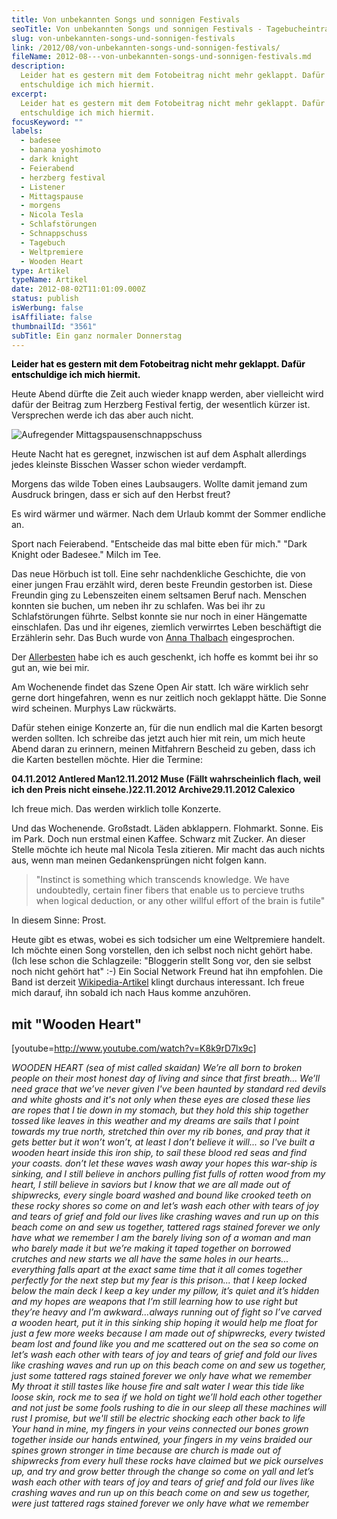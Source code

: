 ```yaml
---
title: Von unbekannten Songs und sonnigen Festivals
seoTitle: Von unbekannten Songs und sonnigen Festivals - Tagebucheintrag
slug: von-unbekannten-songs-und-sonnigen-festivals
link: /2012/08/von-unbekannten-songs-und-sonnigen-festivals/
fileName: 2012-08---von-unbekannten-songs-und-sonnigen-festivals.md
description:
  Leider hat es gestern mit dem Fotobeitrag nicht mehr geklappt. Dafür
  entschuldige ich mich hiermit.
excerpt:
  Leider hat es gestern mit dem Fotobeitrag nicht mehr geklappt. Dafür
  entschuldige ich mich hiermit.
focusKeyword: ""
labels:
  - badesee
  - banana yoshimoto
  - dark knight
  - Feierabend
  - herzberg festival
  - Listener
  - Mittagspause
  - morgens
  - Nicola Tesla
  - Schlafstörungen
  - Schnappschuss
  - Tagebuch
  - Weltpremiere
  - Wooden Heart
type: Artikel
typeName: Artikel
date: 2012-08-02T11:01:09.000Z
status: publish
isWerbung: false
isAffiliate: false
thumbnailId: "3561"
subTitle: Ein ganz normaler Donnerstag
---
```


<strong><span style="color: #000000;">Leider hat es gestern mit dem Fotobeitrag
nicht mehr geklappt. Dafür entschuldige ich mich hiermit. </span></strong>

Heute Abend dürfte die Zeit auch wieder knapp werden, aber vielleicht wird dafür
der Beitrag zum Herzberg Festival fertig, der wesentlich kürzer ist. Versprechen
werde ich das aber auch nicht.

![](http://cardamonchai.com/wp-content/uploads/2012/08/img_20120802_125542-640x640.jpg "Aufregender Mittagspausenschnappschuss")

Heute Nacht hat es geregnet, inzwischen ist auf dem Asphalt allerdings jedes
kleinste Bisschen Wasser schon wieder verdampft.

Morgens das wilde Toben eines Laubsaugers. Wollte damit jemand zum Ausdruck
bringen, dass er sich auf den Herbst freut?

Es wird wärmer und wärmer. Nach dem Urlaub kommt der Sommer endliche an.

Sport nach Feierabend. "Entscheide das mal bitte eben für mich." "Dark Knight
oder Badesee." Milch im Tee.

Das neue Hörbuch ist toll. Eine sehr nachdenkliche Geschichte, die von einer
jungen Frau erzählt wird, deren beste Freundin gestorben ist. Diese Freundin
ging zu Lebenszeiten einem seltsamen Beruf nach. Menschen konnten sie buchen, um
neben ihr zu schlafen. Was bei ihr zu Schlafstörungen führte. Selbst konnte sie
nur noch in einer Hängematte einschlafen. Das und ihr eigenes, ziemlich
verwirrtes Leben beschäftigt die Erzählerin sehr. Das Buch wurde von
[Anna Thalbach](http://de.wikipedia.org/wiki/Banana_Yoshimoto) eingesprochen.

Der [Allerbesten](http://tofutante.wordpress.com/) habe ich es auch geschenkt,
ich hoffe es kommt bei ihr so gut an, wie bei mir.

Am Wochenende findet das Szene Open Air statt. Ich wäre wirklich sehr gerne dort
hingefahren, wenn es nur zeitlich noch geklappt hätte. Die Sonne wird scheinen.
Murphys Law rückwärts.

Dafür stehen einige Konzerte an, für die nun endlich mal die Karten besorgt
werden sollten. Ich schreibe das jetzt auch hier mit rein, um mich heute Abend
daran zu erinnern, meinen Mitfahrern Bescheid zu geben, dass ich die Karten
bestellen möchte. Hier die Termine:

<strong>04.11.2012 Antlered Man</strong><strong>12.11.2012 Muse (Fällt
wahrscheinlich flach, weil ich den Preis nicht
einsehe.)</strong><strong>22.11.2012 Archive</strong><strong>29.11.2012
Calexico</strong>

Ich freue mich. Das werden wirklich tolle Konzerte.

Und das Wochenende. Großstadt. Läden abklappern. Flohmarkt. Sonne. Eis im Park.
Doch nun erstmal einen Kaffee. Schwarz mit Zucker. An dieser Stelle möchte ich
heute mal Nicola Tesla zitieren. Mir macht das auch nichts aus, wenn man meinen
Gedankensprüngen nicht folgen kann.

<blockquote>"Instinct is something which transcends knowledge.
We have undoubtedly, certain finer fibers that enable us to percieve truths
when logical deduction, or any other willful effort of the brain is futile"</blockquote>

In diesem Sinne: Prost.

Heute gibt es etwas, wobei es sich todsicher um eine Weltpremiere handelt. Ich
möchte einen Song vorstellen, den ich selbst noch nicht gehört habe. (Ich lese
schon die Schlagzeile: "Bloggerin stellt Song vor, den sie selbst noch nicht
gehört hat" :-) Ein Social Network Freund hat ihn empfohlen. Die Band ist
derzeit [Wikipedia-Artikel](http://www.songkick.com/artists/543774-listener)
klingt durchaus interessant. Ich freue mich darauf, ihn sobald ich nach Haus
komme anzuhören.

## mit "Wooden Heart"

[youtube=http://www.youtube.com/watch?v=K8k9rD7lx9c]

<em>WOODEN HEART (sea of mist called skaidan) </em><em>We’re all born to broken
people on their most honest day of living </em><em>and since that first
breath... We’ll need grace that we’ve never given </em><em>I've been haunted by
standard red devils and white ghosts </em><em>and it's not only when these eyes
are closed </em><em>these lies are ropes that I tie down in my stomach,
</em><em>but they hold this ship together tossed like leaves in this weather
</em><em>and my dreams are sails that I point towards my true north,
</em><em>stretched thin over my rib bones, and pray that it gets better
</em><em>but it won’t won’t, at least I don’t believe it will... </em><em>so
I've built a wooden heart inside this iron ship, </em><em>to sail these blood
red seas and find your coasts. </em><em>don’t let these waves wash away your
hopes </em><em>this war-ship is sinking, and I still believe in anchors
</em><em>pulling fist fulls of rotten wood from my heart, I still believe in
saviors </em><em>but I know that we are all made out of shipwrecks, every single
board </em><em>washed and bound like crooked teeth on these rocky shores
</em><em>so come on and let’s wash each other with tears of joy and tears of
grief </em><em>and fold our lives like crashing waves and run up on this beach
</em><em>come on and sew us together, tattered rags stained forever </em><em>we
only have what we remember </em><em>I am the barely living son of a woman and
man who barely made it </em><em>but we’re making it taped together on borrowed
crutches and new starts </em><em>we all have the same holes in our hearts...
</em><em>everything falls apart at the exact same time </em><em>that it all
comes together perfectly for the next step </em><em>but my fear is this
prison... that I keep locked below the main deck </em><em>I keep a key under my
pillow, it’s quiet and it’s hidden </em><em>and my hopes are weapons that I’m
still learning how to use right </em><em>but they’re heavy and I’m
awkward...always running out of fight </em><em>so I’ve carved a wooden heart,
put it in this sinking ship </em><em>hoping it would help me float for just a
few more weeks </em><em>because I am made out of shipwrecks, every twisted beam
</em><em>lost and found like you and me scattered out on the sea </em><em>so
come on let’s wash each other with tears of joy and tears of grief </em><em>and
fold our lives like crashing waves and run up on this beach </em><em>come on and
sew us together, just some tattered rags stained forever </em><em>we only have
what we remember </em><em>My throat it still tastes like house fire and salt
water </em><em>I wear this tide like loose skin, rock me to sea </em><em>if we
hold on tight we’ll hold each other together </em><em>and not just be some fools
rushing to die in our sleep </em><em>all these machines will rust I promise, but
we'll still be electric </em><em>shocking each other back to life </em><em>Your
hand in mine, my fingers in your veins connected </em><em>our bones grown
together inside </em><em>our hands entwined, your fingers in my veins braided
</em><em>our spines grown stronger in time </em><em>because are church is made
out of shipwrecks </em><em>from every hull these rocks have claimed </em><em>but
we pick ourselves up, and try and grow better through the change </em><em>so
come on yall and let’s wash each other with tears of joy and tears of grief
</em><em>and fold our lives like crashing waves and run up on this beach
</em><em>come on and sew us together, were just tattered rags stained forever
</em><em>we only have what we remember</em>
